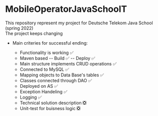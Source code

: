 # MobileOperatorJavaSchoolT

This repository represent my project for Deutsche Telekom Java School (spring 2022) </br>
The project keeps changing </br>

- Main criteries for successful ending:
    - Functionality is working :white_check_mark:
    - Maven based -- Build :white_check_mark:
      -- Deploy :white_check_mark:
    - Main structure implements CRUD operations :white_check_mark:
    - Connected to MySQL :white_check_mark:
    - Mapping objects to Data Base's tables :white_check_mark:
    - Classes connected through DAO :white_check_mark:
    - Deployed on AS :white_check_mark:
    - Exception Handeling :white_check_mark:
    - Logging :white_check_mark:
    - Technical solution description :negative_squared_cross_mark:
    - Unit-test for buisness logic :negative_squared_cross_mark: </br>
  <!-- end of the list -->

  <!-- :white_check_mark: -->

